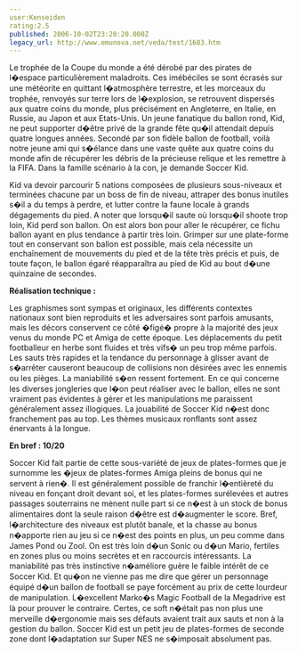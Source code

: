 ```yaml
---
user:Kenseiden
rating:2.5
published: 2006-10-02T23:20:20.000Z
legacy_url: http://www.emunova.net/veda/test/1683.htm
---
```

Le trophée de la Coupe du monde a été dérobé par des pirates de l�espace particulièrement maladroits. Ces imébéciles se sont écrasés sur une météorite en quittant l�atmosphère terrestre, et les morceaux du trophée, renvoyés sur terre lors de l�explosion, se retrouvent dispersés aux quatre coins du monde, plus précisément en Angleterre, en Italie, en Russie, au Japon et aux Etats-Unis. Un jeune fanatique du ballon rond, Kid, ne peut supporter d�être privé de la grande fête qu�il attendait depuis quatre longues années. Secondé par son fidèle ballon de football, voilà notre jeune ami qui s�élance dans une vaste quête aux quatre coins du monde afin de récupérer les débris de la précieuse relique et les remettre à la FIFA. Dans la famille scénario à la con, je demande Soccer Kid.  

  

Kid va devoir parcourir 5 nations composées de plusieurs sous-niveaux et terminées chacune par un boss de fin de niveau, attraper des bonus inutiles s�il a du temps à perdre, et lutter contre la faune locale à grands dégagements du pied. A noter que lorsqu�il saute où lorsqu�il shoote trop loin, Kid perd son ballon. On est alors bon pour aller le récupérer, ce fichu ballon ayant en plus tendance à partir très loin. Grimper sur une plate-forme tout en conservant son ballon est possible, mais cela nécessite un enchaînement de mouvements du pied et de la tête très précis et puis, de toute façon, le ballon égaré réapparaîtra au pied de Kid au bout d�une quinzaine de secondes.  

  

**Réalisation technique :**  

Les graphismes sont sympas et originaux, les différents contextes nationaux sont bien reproduits et les adversaires sont parfois amusants, mais les décors conservent ce côté �figé� propre à la majorité des jeux venus du monde PC et Amiga de cette époque. Les déplacements du petit footballeur en herbe sont fluides et très vifs� un peu trop même parfois. Les sauts très rapides et la tendance du personnage à glisser avant de s�arrêter causeront beaucoup de collisions non désirées avec les ennemis ou les pièges. La maniabilité s�en ressent fortement. En ce qui concerne les diverses jongleries que l�on peut réaliser avec le ballon, elles ne sont vraiment pas évidentes à gérer et les manipulations me paraissent généralement assez illogiques. La jouabilité de Soccer Kid n�est donc franchement pas au top. Les thèmes musicaux ronflants sont assez énervants à la longue.  

  

**En bref : 10/20**  

Soccer Kid fait partie de cette sous-variété de jeux de plates-formes que je surnomme les �jeux de plates-formes Amiga pleins de bonus qui ne servent à rien�. Il est généralement possible de franchir l�entièreté du niveau en fonçant droit devant soi, et les plates-formes surélevées et autres passages souterrains ne mènent nulle part si ce n�est à un stock de bonus alimentaires dont la seule raison d�être est d�augmenter le score. Bref, l�architecture des niveaux est plutôt banale, et la chasse au bonus n�apporte rien au jeu si ce n�est des points en plus, un peu comme dans James Pond ou Zool. On est très loin d�un Sonic ou d�un Mario, fertiles en zones plus ou moins secrètes et en raccourcis intéressants. La maniabilité pas très instinctive n�améliore guère le faible intérêt de ce Soccer Kid. Et qu�on ne vienne pas me dire que gérer un personnage équipé d�un ballon de football se paye forcément au prix de cette lourdeur de manipulation. L�excellent Marko�s Magic Football de la Megadrive est là pour prouver le contraire. Certes, ce soft n�était pas non plus une merveille d�ergonomie mais ses défauts avaient trait aux sauts et non à la gestion du ballon. Soccer Kid est un petit jeu de plates-formes de seconde zone dont l�adaptation sur Super NES ne s�imposait absolument pas.